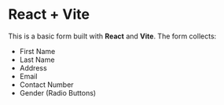 # React + Vite

This is a basic form built with **React** and **Vite**. The form collects:

- First Name
- Last Name
- Address
- Email
- Contact Number
- Gender (Radio Buttons)
